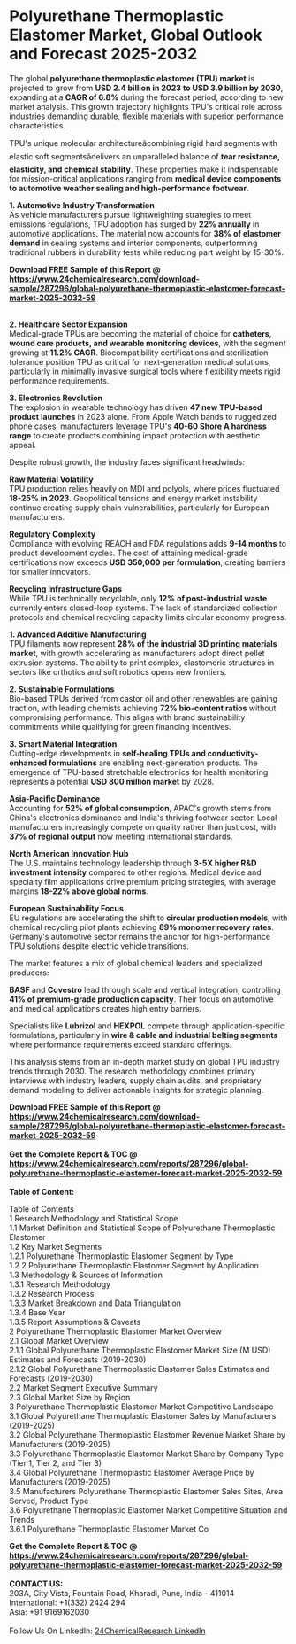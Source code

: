 <h1>Polyurethane Thermoplastic Elastomer Market, Global Outlook and Forecast 2025-2032</h1><p>The global <strong>polyurethane thermoplastic elastomer (TPU) market</strong> is projected to grow from <strong>USD 2.4 billion in 2023 to USD 3.9 billion by 2030</strong>, expanding at a <strong>CAGR of 6.8%</strong> during the forecast period, according to new market analysis. This growth trajectory highlights TPU's critical role across industries demanding durable, flexible materials with superior performance characteristics.</p><p>TPU's unique molecular architectureâcombining rigid hard segments with elastic soft segmentsâdelivers an unparalleled balance of <strong>tear resistance, elasticity, and chemical stability</strong>. These properties make it indispensable for mission-critical applications ranging from <strong>medical device components to automotive weather sealing and high-performance footwear</strong>.</p><p><strong>1. Automotive Industry Transformation</strong><br>
As vehicle manufacturers pursue lightweighting strategies to meet emissions regulations, TPU adoption has surged by <strong>22% annually</strong> in automotive applications. The material now accounts for <strong>38% of elastomer demand</strong> in sealing systems and interior components, outperforming traditional rubbers in durability tests while reducing part weight by 15-30%.</p><div><b>Download FREE Sample of this Report @ 
            <a href="https://www.24chemicalresearch.com/download-sample/287296/global-polyurethane-thermoplastic-elastomer-forecast-market-2025-2032-59">
            https://www.24chemicalresearch.com/download-sample/287296/global-polyurethane-thermoplastic-elastomer-forecast-market-2025-2032-59</a></b></div><br><p><strong>2. Healthcare Sector Expansion</strong><br>
Medical-grade TPUs are becoming the material of choice for <strong>catheters, wound care products, and wearable monitoring devices</strong>, with the segment growing at <strong>11.2% CAGR</strong>. Biocompatibility certifications and sterilization tolerance position TPU as critical for next-generation medical solutions, particularly in minimally invasive surgical tools where flexibility meets rigid performance requirements.</p><p><strong>3. Electronics Revolution</strong><br>
The explosion in wearable technology has driven <strong>47 new TPU-based product launches</strong> in 2023 alone. From Apple Watch bands to ruggedized phone cases, manufacturers leverage TPU's <strong>40-60 Shore A hardness range</strong> to create products combining impact protection with aesthetic appeal.</p><p>Despite robust growth, the industry faces significant headwinds:</p><p><strong>Raw Material Volatility</strong><br>
	TPU production relies heavily on MDI and polyols, where prices fluctuated <strong>18-25% in 2023</strong>. Geopolitical tensions and energy market instability continue creating supply chain vulnerabilities, particularly for European manufacturers.</p><p><strong>Regulatory Complexity</strong><br>
	Compliance with evolving REACH and FDA regulations adds <strong>9-14 months</strong> to product development cycles. The cost of attaining medical-grade certifications now exceeds <strong>USD 350,000 per formulation</strong>, creating barriers for smaller innovators.</p><p><strong>Recycling Infrastructure Gaps</strong><br>
	While TPU is technically recyclable, only <strong>12% of post-industrial waste</strong> currently enters closed-loop systems. The lack of standardized collection protocols and chemical recycling capacity limits circular economy progress.</p><p><strong>1. Advanced Additive Manufacturing</strong><br>
TPU filaments now represent <strong>28% of the industrial 3D printing materials market</strong>, with growth accelerating as manufacturers adopt direct pellet extrusion systems. The ability to print complex, elastomeric structures in sectors like orthotics and soft robotics opens new frontiers.</p><p><strong>2. Sustainable Formulations</strong><br>
Bio-based TPUs derived from castor oil and other renewables are gaining traction, with leading chemists achieving <strong>72% bio-content ratios</strong> without compromising performance. This aligns with brand sustainability commitments while qualifying for green financing incentives.</p><p><strong>3. Smart Material Integration</strong><br>
Cutting-edge developments in <strong>self-healing TPUs and conductivity-enhanced formulations</strong> are enabling next-generation products. The emergence of TPU-based stretchable electronics for health monitoring represents a potential <strong>USD 800 million market</strong> by 2028.</p><p><strong>Asia-Pacific Dominance</strong><br>
Accounting for <strong>52% of global consumption</strong>, APAC's growth stems from China's electronics dominance and India's thriving footwear sector. Local manufacturers increasingly compete on quality rather than just cost, with <strong>37% of regional output</strong> now meeting international standards.</p><p><strong>North American Innovation Hub</strong><br>
The U.S. maintains technology leadership through <strong>3-5X higher R&amp;D investment intensity</strong> compared to other regions. Medical device and specialty film applications drive premium pricing strategies, with average margins <strong>18-22% above global norms</strong>.</p><p><strong>European Sustainability Focus</strong><br>
EU regulations are accelerating the shift to <strong>circular production models</strong>, with chemical recycling pilot plants achieving <strong>89% monomer recovery rates</strong>. Germany's automotive sector remains the anchor for high-performance TPU solutions despite electric vehicle transitions.</p><p>The market features a mix of global chemical leaders and specialized producers:</p><p><strong>BASF</strong> and <strong>Covestro</strong> lead through scale and vertical integration, controlling <strong>41% of premium-grade production capacity</strong>. Their focus on automotive and medical applications creates high entry barriers.</p><p>Specialists like <strong>Lubrizol</strong> and <strong>HEXPOL</strong> compete through application-specific formulations, particularly in <strong>wire &amp; cable and industrial belting segments</strong> where performance requirements exceed standard offerings.</p><p>This analysis stems from an in-depth market study on global TPU industry trends through 2030. The research methodology combines primary interviews with industry leaders, supply chain audits, and proprietary demand modeling to deliver actionable insights for strategic planning.</p><div><b>Download FREE Sample of this Report @ 
            <a href="https://www.24chemicalresearch.com/download-sample/287296/global-polyurethane-thermoplastic-elastomer-forecast-market-2025-2032-59">
            https://www.24chemicalresearch.com/download-sample/287296/global-polyurethane-thermoplastic-elastomer-forecast-market-2025-2032-59</a></b></div><br><div><b>Get the Complete Report & TOC @ 
            <a href="https://www.24chemicalresearch.com/reports/287296/global-polyurethane-thermoplastic-elastomer-forecast-market-2025-2032-59">
            https://www.24chemicalresearch.com/reports/287296/global-polyurethane-thermoplastic-elastomer-forecast-market-2025-2032-59</a></b></div><br>
            <b>Table of Content:</b><p>Table of Contents<br />
1 Research Methodology and Statistical Scope<br />
1.1 Market Definition and Statistical Scope of Polyurethane Thermoplastic Elastomer<br />
1.2 Key Market Segments<br />
1.2.1 Polyurethane Thermoplastic Elastomer Segment by Type<br />
1.2.2 Polyurethane Thermoplastic Elastomer Segment by Application<br />
1.3 Methodology & Sources of Information<br />
1.3.1 Research Methodology<br />
1.3.2 Research Process<br />
1.3.3 Market Breakdown and Data Triangulation<br />
1.3.4 Base Year<br />
1.3.5 Report Assumptions & Caveats<br />
2 Polyurethane Thermoplastic Elastomer Market Overview<br />
2.1 Global Market Overview<br />
2.1.1 Global Polyurethane Thermoplastic Elastomer Market Size (M USD) Estimates and Forecasts (2019-2030)<br />
2.1.2 Global Polyurethane Thermoplastic Elastomer Sales Estimates and Forecasts (2019-2030)<br />
2.2 Market Segment Executive Summary<br />
2.3 Global Market Size by Region<br />
3 Polyurethane Thermoplastic Elastomer Market Competitive Landscape<br />
3.1 Global Polyurethane Thermoplastic Elastomer Sales by Manufacturers (2019-2025)<br />
3.2 Global Polyurethane Thermoplastic Elastomer Revenue Market Share by Manufacturers (2019-2025)<br />
3.3 Polyurethane Thermoplastic Elastomer Market Share by Company Type (Tier 1, Tier 2, and Tier 3)<br />
3.4 Global Polyurethane Thermoplastic Elastomer Average Price by Manufacturers (2019-2025)<br />
3.5 Manufacturers Polyurethane Thermoplastic Elastomer Sales Sites, Area Served, Product Type<br />
3.6 Polyurethane Thermoplastic Elastomer Market Competitive Situation and Trends<br />
3.6.1 Polyurethane Thermoplastic Elastomer Market Co</p><div><b>Get the Complete Report & TOC @ 
            <a href="https://www.24chemicalresearch.com/reports/287296/global-polyurethane-thermoplastic-elastomer-forecast-market-2025-2032-59">
            https://www.24chemicalresearch.com/reports/287296/global-polyurethane-thermoplastic-elastomer-forecast-market-2025-2032-59</a></b></div><br><b>CONTACT US:</b><br>
            203A, City Vista, Fountain Road, Kharadi, Pune, India - 411014<br>
            International: +1(332) 2424 294<br>
            Asia: +91 9169162030 <br><br>
            Follow Us On LinkedIn: <a href="https://www.linkedin.com/company/24chemicalresearch/">24ChemicalResearch LinkedIn</a>